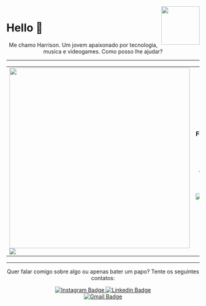 
<img src="https://i.giphy.com/media/v1.Y2lkPTc5MGI3NjExaHhwcWdpeDV4OHpkNXc2cjF0NnM1NGl4NDFjaGd0M3dmYjMwdzhreiZlcD12MV9pbnRlcm5hbF9naWZfYnlfaWQmY3Q9cw/UQ1EI1ML2ABQdbebup/giphy.gif" width="100px" align="right"/>
<h1>Hello 👋 </h1>
<p align="center">Me chamo Harrison. Um jovem apaixonado por tecnologia, musica e videogames. Como posso lhe ajudar?</p>

<hr/>

<table border="0">
<tr>
<td>
<img src="https://github-readme-stats.vercel.app/api/top-langs/?username=harrisonleandro&hide_progress=false&theme=tokyonight" width="470px" /><br/>
<img src="https://github-readme-stats.vercel.app/api?username=harrisonleandro&show_icons=true&theme=tokyonight" />
</td>

<td>

<h4>Formação</h4>

- 🧑‍🏫 Autodidata

  </hr>

<h4  align="center">Technology Stack 👨‍💻</h4>  
<div aling="center">
  
<img src="https://img.shields.io/badge/HTML5-E34F26?style=for-the-badge&logo=html5&logoColor=white" />
<img src="https://img.shields.io/badge/CSS3-1572B6?style=for-the-badge&logo=css3&logoColor=white" />

</div>
</td>
</tr>
</table>

<hr/>
<p align="center"> Quer falar comigo sobre algo ou apenas bater um papo? Tente os seguintes contatos: </p>
<div align="center">
<a href="https://www.instagram.com/riukinhoo/">
  <img src="https://img.shields.io/badge/-@riukinhoo-3f729b?logo=instagram&logoColor=white" alt="Instagram Badge" />
</a>
<a href="https://www.linkedin.com/in/harrison-leandro-a84820252/">
  <img src="https://img.shields.io/badge/-Harrison%20Leandro-0e76a8?logo=linkedin&logoColor=white" alt="Linkedin Badge" />
</a>
<br/>
<a href="mailto:harrisonleandro2022@gmail.com">
  <img src="https://img.shields.io/badge/-harrisonleandro@gmail.com-db4a39?logo=gmail&logoColor=white" alt="Gmail Badge" />
</a>
</div>
